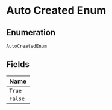 
# Auto Created Enum

## Enumeration

`AutoCreatedEnum`

## Fields

| Name |
|  --- |
| `True` |
| `False` |

